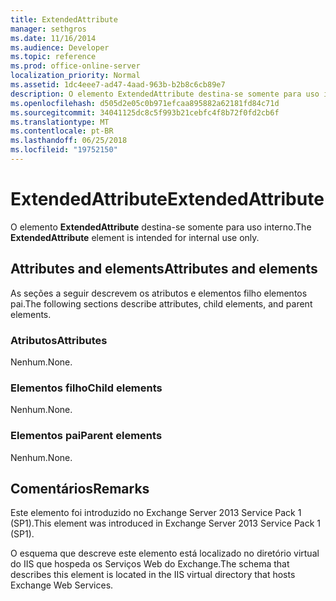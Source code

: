 ```yaml
---
title: ExtendedAttribute
manager: sethgros
ms.date: 11/16/2014
ms.audience: Developer
ms.topic: reference
ms.prod: office-online-server
localization_priority: Normal
ms.assetid: 1dc4eee7-ad47-4aad-963b-b2b8c6cb89e7
description: O elemento ExtendedAttribute destina-se somente para uso interno.
ms.openlocfilehash: d505d2e05c0b971efcaa895882a62181fd84c71d
ms.sourcegitcommit: 34041125dc8c5f993b21cebfc4f8b72f0fd2cb6f
ms.translationtype: MT
ms.contentlocale: pt-BR
ms.lasthandoff: 06/25/2018
ms.locfileid: "19752150"
---
```

# <a name="extendedattribute"></a><span data-ttu-id="316f2-103">ExtendedAttribute</span><span class="sxs-lookup"><span data-stu-id="316f2-103">ExtendedAttribute</span></span>

<span data-ttu-id="316f2-104">O elemento **ExtendedAttribute** destina-se somente para uso interno.</span><span class="sxs-lookup"><span data-stu-id="316f2-104">The **ExtendedAttribute** element is intended for internal use only.</span></span> 

## <a name="attributes-and-elements"></a><span data-ttu-id="316f2-105">Attributes and elements</span><span class="sxs-lookup"><span data-stu-id="316f2-105">Attributes and elements</span></span>

<span data-ttu-id="316f2-106">As seções a seguir descrevem os atributos e elementos filho elementos pai.</span><span class="sxs-lookup"><span data-stu-id="316f2-106">The following sections describe attributes, child elements, and parent elements.</span></span>
  
### <a name="attributes"></a><span data-ttu-id="316f2-107">Atributos</span><span class="sxs-lookup"><span data-stu-id="316f2-107">Attributes</span></span>

<span data-ttu-id="316f2-108">Nenhum.</span><span class="sxs-lookup"><span data-stu-id="316f2-108">None.</span></span>
  
### <a name="child-elements"></a><span data-ttu-id="316f2-109">Elementos filho</span><span class="sxs-lookup"><span data-stu-id="316f2-109">Child elements</span></span>

<span data-ttu-id="316f2-110">Nenhum.</span><span class="sxs-lookup"><span data-stu-id="316f2-110">None.</span></span>
  
### <a name="parent-elements"></a><span data-ttu-id="316f2-111">Elementos pai</span><span class="sxs-lookup"><span data-stu-id="316f2-111">Parent elements</span></span>

<span data-ttu-id="316f2-112">Nenhum.</span><span class="sxs-lookup"><span data-stu-id="316f2-112">None.</span></span>
  
## <a name="remarks"></a><span data-ttu-id="316f2-113">Comentários</span><span class="sxs-lookup"><span data-stu-id="316f2-113">Remarks</span></span>

<span data-ttu-id="316f2-114">Este elemento foi introduzido no Exchange Server 2013 Service Pack 1 (SP1).</span><span class="sxs-lookup"><span data-stu-id="316f2-114">This element was introduced in Exchange Server 2013 Service Pack 1 (SP1).</span></span>
  
<span data-ttu-id="316f2-115">O esquema que descreve este elemento está localizado no diretório virtual do IIS que hospeda os Serviços Web do Exchange.</span><span class="sxs-lookup"><span data-stu-id="316f2-115">The schema that describes this element is located in the IIS virtual directory that hosts Exchange Web Services.</span></span>
  

